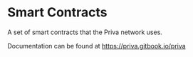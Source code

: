 # Smart Contracts
A set of smart contracts that the Priva network uses.

Documentation can be found at https://priva.gitbook.io/priva
